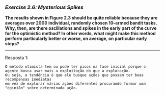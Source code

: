 ### *Exercise 2.6: Mysterious Spikes*

**The results shown in Figure 2.3 should be quite reliable because they are averages over 2000 individual, randomly chosen 10-armed bandit tasks. Why, then, are there oscillations and spikes in the early part of the curve for the optimistic method? In other words, what might make this method perform particularly better or worse, on average, on particular early steps?**

---
Resposta 1:

```
O método otimista tem ou pode ter picos na fase inicial porque o agente busca usar mais a exploitação do que a exploração. 
Ou seja, a tendência é que ele busque ações que possam ter boas recompensas imediatas 
em vez de explorar várias ações diferentes procurando formar uma "opinião" sobre determinada ação.
```
